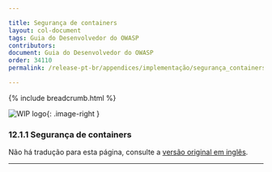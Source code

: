 ```yaml
---

title: Segurança de containers
layout: col-document
tags: Guia do Desenvolvedor do OWASP
contributors:
document: Guia do Desenvolvedor do OWASP
order: 34110
permalink: /release-pt-br/appendices/implementação/segurança_containers/

---
```


{% include breadcrumb.html %}

<style type="text/css">
.image-right {
  height: 180px;
  display: block;
  margin-left: auto;
  margin-right: auto;
  float: right;
}
</style>

![WIP logo](../../../assets/images/dg_wip.png "Trabalho em andamento"){: .image-right }

### 12.1.1 Segurança de containers

Não há tradução para esta página, consulte a [versão original em inglês][release40101].

----

[release40101]: https://github.com/OWASP/www-project-developer-guide/blob/main/draft/14-appendices/01-implementation-dos-donts/01-container-security.md
